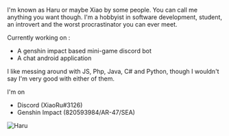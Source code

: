 I'm known as Haru or maybe Xiao by some people. You can call me anything you want though. I'm a hobbyist in software development, student, an introvert and the worst procrastinator you can ever meet.

Currently working on : 
- A genshin impact based mini-game discord bot
- A chat android application

I like messing around with JS, Php, Java, C# and Python, though I wouldn't say I'm very good with either of them.



I'm on
- Discord (XiaoRu#3126)
- Genshin Impact (820593984/AR-47/SEA)

![Haru](https://github-readme-stats.vercel.app/api?username=haru-akiyama&show_icons=true&theme=radical)
